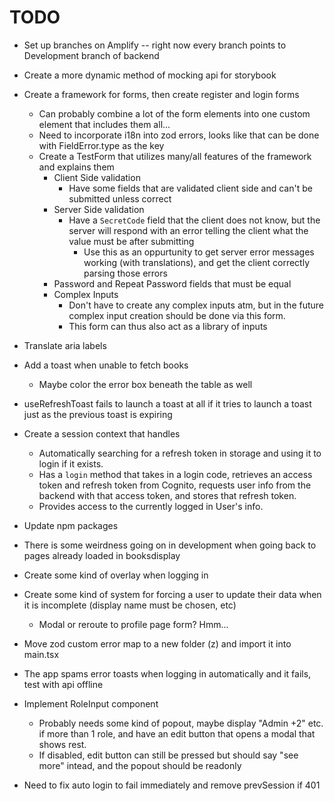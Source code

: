 # TODO

- Set up branches on Amplify -- right now every branch points to Development branch of backend
- Create a more dynamic method of mocking api for storybook
- Create a framework for forms, then create register and login forms

  - Can probably combine a lot of the form elements into one custom element that includes them all...
  - Need to incorporate i18n into zod errors, looks like that can be done with FieldError.type as the key
  - Create a TestForm that utilizes many/all features of the framework and explains them
    - Client Side validation
      - Have some fields that are validated client side and can't be submitted unless correct
    - Server Side validation
      - Have a `SecretCode` field that the client does not know, but the server will respond with an error telling the client what the value must be after submitting
        - Use this as an oppurtunity to get server error messages working (with translations), and get the client correctly parsing those errors
    - Password and Repeat Password fields that must be equal
    - Complex Inputs
      - Don't have to create any complex inputs atm, but in the future complex input creation should be done via this form.
      - This form can thus also act as a library of inputs

- Translate aria labels

- Add a toast when unable to fetch books

  - Maybe color the error box beneath the table as well

- useRefreshToast fails to launch a toast at all if it tries to launch a toast just as the previous toast is expiring

- Create a session context that handles

  - Automatically searching for a refresh token in storage and using it to login if it exists.
  - Has a `login` method that takes in a login code, retrieves an access token and refresh token from Cognito, requests user info from the backend with that access token, and stores that refresh token.
  - Provides access to the currently logged in User's info.

- Update npm packages

- There is some weirdness going on in development when going back to pages already loaded in booksdisplay

- Create some kind of overlay when logging in

- Create some kind of system for forcing a user to update their data when it is incomplete (display name must be chosen, etc)

  - Modal or reroute to profile page form? Hmm...

- Move zod custom error map to a new folder (z) and import it into main.tsx

- The app spams error toasts when logging in automatically and it fails, test with api offline

- Implement RoleInput component
  - Probably needs some kind of popout, maybe display "Admin +2" etc. if more than 1 role, and have an edit button that opens a modal that shows rest.
  - If disabled, edit button can still be pressed but should say "see more" intead, and the popout should be readonly

- Need to fix auto login to fail immediately and remove prevSession if 401
